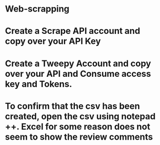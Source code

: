 # Web-scrapping
# Create a Scrape API account and copy over your API Key
# Create a Tweepy Account and copy over your API and Consume access key and Tokens.
# To confirm that the csv has been created, open the csv using notepad ++. Excel for some reason does not seem to show the review comments
